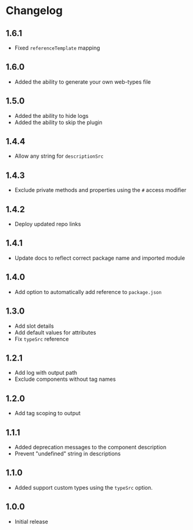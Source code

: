 # Changelog

## 1.6.1

- Fixed `referenceTemplate` mapping

## 1.6.0

- Added the ability to generate your own web-types file

## 1.5.0

- Added the ability to hide logs
- Added the ability to skip the plugin

## 1.4.4

- Allow any string for `descriptionSrc`

## 1.4.3

- Exclude private methods and properties using the `#` access modifier

## 1.4.2

- Deploy updated repo links

## 1.4.1

- Update docs to reflect correct package name and imported module

## 1.4.0

- Add option to automatically add reference to `package.json`

## 1.3.0

- Add slot details
- Add default values for attributes
- Fix `typeSrc` reference

## 1.2.1

- Add log with output path
- Exclude components without tag names

## 1.2.0

- Add tag scoping to output

## 1.1.1

- Added deprecation messages to the component description
- Prevent "undefined" string in descriptions

## 1.1.0

- Added support custom types using the `typeSrc` option.

## 1.0.0

- Initial release
